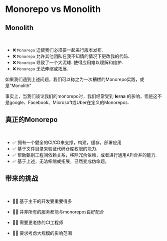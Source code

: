 # Monorepo vs Monolith

<div v-click-hide>

## Monolith
<br/>

* ❌ `Monorepo` 迫使我们必须要一起进行版本发布.
* ❌ `Monorepo` 允许其他团队在我不知情的情况下更改我的代码.
* ❌ `Monorepo` 导致了一个大泥球. 使得应用难以理解和维护.
* ❌ `Monorepo` 无法伸缩或拓展.

如果我们遇到上述问题，我们可以称之为一次糟糕的Monorepo实践，或是“Monolith”

事实上，当我们谈论我们的monorepo时，我们经常受到 **lerna** 的影响，但是这不是google、Facebook、Microsoft或Uber在定义的Monorepos.

</div>

<v-after>

## 真正的Monorepo
<br/>

* ✅ 拥有一个健全的CI/CD来支撑，构建，缓存，部署应用
* ✅ 基于文件目录来验证代码仓库权限的能力.
* ✅ 帮助甄别工程间依赖关系，移除冗余依赖，或者进行通用API合并的能力.
* ✅ 基于上述，无法伸缩或拓展，已然变成伪命题。

</v-after>

<v-click at="2">

## 带来的挑战
<br/>

* 💪🏻 基于主干的开发要重要得多
<!-- Monorepos and long-lived feature branches do not play together nicely. Chances are you will have to adopt some form of trunk-based development. Transitioning to this style of development can be challenging for some teams, partially because they have to adopt new practices such as feature toggles.

I believe that trunk-based development results in better quality code and higher velocity, regardless of the size of the repo, but it is still something you must take into account. -->
* 💪🏻 并非所有的服务都能与monorepos良好配合
<!-- Since monorepos are not mainstream yet, some services do not work well with them. They might expect a single deployment artifact or a coverage report per repo. Having said that, you can work around most issues.
CI -->
* 💪🏻 需要更老练的CI工程师
<!-- Moving to a monorepo requires you to rethink how you do continuous integration. After all, you are no longer building a single app. You are only building the things that are affected by your change.

Even though popular CI solutions (e.g., Azure, Circle, and Jenkins) are flexible enough to be used with say Nx, it is still something you might need some time to figure out.
-->
* 💪🏻 要求考虑大规模的影响范围
<!-- Monorepos make some large-scale changes a lot simpler: you can refactor ten apps made out of a hundred libs, verify that they all work before committing the change.

But they force you to think through large-scale changes more and make some of them more difficult. For instance, if you change a shared library, you will affect all the applications that depend on it. If it is a breaking change, and it cannot be automated, you will have to make the change in a backward-compatible way. You will have to create two versions of the parameter/method/class/package and help folks move from the old version to the new one. -->

</v-click>

<style>
.slidev-page-4,
.slidev-layout.my-custom-layout {
  .slidev-vclick-target {
    transition: opacity 300ms ease;
  }

  .slidev-vclick-hidden {
    transform: scale(0);
    display: none;
  }
}
</style>
